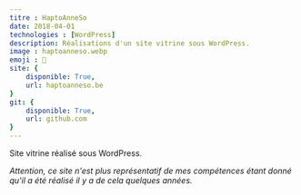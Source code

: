 ```yaml
---
titre : HaptoAnneSo
date: 2018-04-01
technologies : [WordPress]
description: Réalisations d'un site vitrine sous WordPress.
image : haptoanneso.webp
emoji : 👶
site: {
    disponible: True,
    url: haptoanneso.be
}
git: {
    disponible: True,
    url: github.com
}
---
```


Site vitrine réalisé sous WordPress.

*Attention, ce site n'est plus représentatif de mes compétences étant donné qu'il a été réalisé il y a de cela quelques années.*